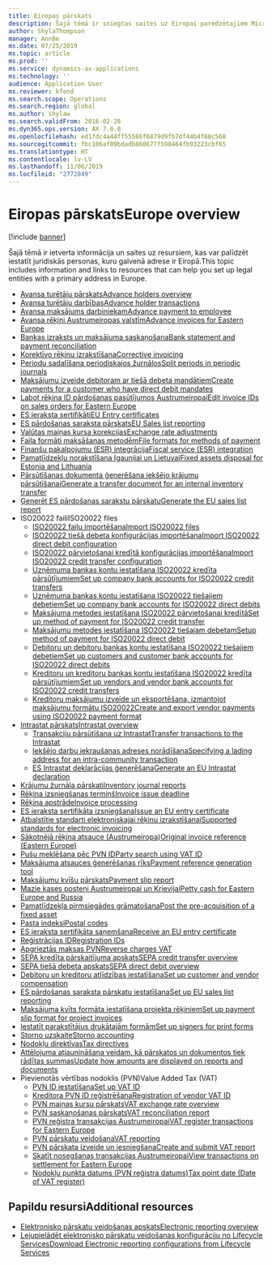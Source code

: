 ```yaml
---
title: Eiropas pārskats
description: Šajā tēmā ir sniegtas saites uz Eiropai paredzētajiem Microsoft Dynamics 365 Finance dokumentācijas resursiem.
author: ShylaThompson
manager: AnnBe
ms.date: 07/25/2019
ms.topic: article
ms.prod: ''
ms.service: dynamics-ax-applications
ms.technology: ''
audience: Application User
ms.reviewer: kfend
ms.search.scope: Operations
ms.search.region: global
ms.author: shylaw
ms.search.validFrom: 2016-02-28
ms.dyn365.ops.version: AX 7.0.0
ms.openlocfilehash: ed1fdc4a44ff55586f6879d9fb7df44b4f88c568
ms.sourcegitcommit: fbc106af09bdadb860677f590464fb93223cbf65
ms.translationtype: HT
ms.contentlocale: lv-LV
ms.lasthandoff: 11/06/2019
ms.locfileid: "2772849"
---
```

# <a name="europe-overview"></a><span data-ttu-id="7b713-103">Eiropas pārskats</span><span class="sxs-lookup"><span data-stu-id="7b713-103">Europe overview</span></span>

[!include [banner](../includes/banner.md)]

<span data-ttu-id="7b713-104">Šajā tēmā ir ietverta informācija un saites uz resursiem, kas var palīdzēt iestatīt juridiskās personas, kuru galvenā adrese ir Eiropā.</span><span class="sxs-lookup"><span data-stu-id="7b713-104">This topic includes information and links to resources that can help you set up legal entities with a primary address in Europe.</span></span> 

- [<span data-ttu-id="7b713-105">Avansa turētāju pārskats</span><span class="sxs-lookup"><span data-stu-id="7b713-105">Advance holders overview</span></span>](emea-advance-holders.md)
 - [<span data-ttu-id="7b713-106">Avansa turētāju darbības</span><span class="sxs-lookup"><span data-stu-id="7b713-106">Advance holder transactions</span></span>](emea-advance-holders-transactions.md)
 - [<span data-ttu-id="7b713-107">Avansa maksājums darbiniekam</span><span class="sxs-lookup"><span data-stu-id="7b713-107">Advance payment to employee</span></span>](tasks/advance-payment-employee.md)
- [<span data-ttu-id="7b713-108">Avansa rēķini Austrumeiropas valstīm</span><span class="sxs-lookup"><span data-stu-id="7b713-108">Advance invoices for Eastern Europe</span></span>](emea-advance-invoice.md)
- [<span data-ttu-id="7b713-109">Bankas izraksts un maksājuma saskaņošana</span><span class="sxs-lookup"><span data-stu-id="7b713-109">Bank statement and payment reconciliation</span></span>](emea-bank-reconciliation.md)
- [<span data-ttu-id="7b713-110">Korektīvo rēķinu izrakstīšana</span><span class="sxs-lookup"><span data-stu-id="7b713-110">Corrective invoicing</span></span>](emea-corrective-invoice.md)
- [<span data-ttu-id="7b713-111">Periodu sadalīšana periodiskajos žurnālos</span><span class="sxs-lookup"><span data-stu-id="7b713-111">Split periods in periodic journals</span></span>](emea-create-post-periodic-journals.md)
- [<span data-ttu-id="7b713-112">Maksājumu izveide debitoram ar tiešā debeta mandātiem</span><span class="sxs-lookup"><span data-stu-id="7b713-112">Create payments for a customer who have direct debit mandates</span></span>](tasks/create-payments-customers-who-have-direct-debit-mandates.md)
- [<span data-ttu-id="7b713-113">Labot rēķina ID pārdošanas pasūtījumos Austrumeiropai</span><span class="sxs-lookup"><span data-stu-id="7b713-113">Edit invoice IDs on sales orders for Eastern Europe</span></span>](emea-edit-invoice-id-sales-orders.md)
- [<span data-ttu-id="7b713-114">ES ieraksta sertifikāti</span><span class="sxs-lookup"><span data-stu-id="7b713-114">EU Entry certificates</span></span>](emea-entry-certificates.md)
- [<span data-ttu-id="7b713-115">ES pārdošanas saraksta pārskats</span><span class="sxs-lookup"><span data-stu-id="7b713-115">EU Sales list reporting</span></span>](emea-eu-sales-list.md)
- [<span data-ttu-id="7b713-116">Valūtas maiņas kursa korekcijas</span><span class="sxs-lookup"><span data-stu-id="7b713-116">Exchange rate adjustments</span></span>](emea-exchange-rate-adjustments.md)
- [<span data-ttu-id="7b713-117">Faila formāti maksāšanas metodēm</span><span class="sxs-lookup"><span data-stu-id="7b713-117">File formats for methods of payment</span></span>](emea-select-file-formats-for-the-method-of-payments.md)
- [<span data-ttu-id="7b713-118">Finanšu pakalpojumu (ESR) integrācija</span><span class="sxs-lookup"><span data-stu-id="7b713-118">Fiscal service (ESR) integration</span></span>](emea-fiscal-service-integration.md)
- [<span data-ttu-id="7b713-119">Pamatlīdzekļu norakstīšana Igaunijai un Lietuvai</span><span class="sxs-lookup"><span data-stu-id="7b713-119">Fixed assets disposal for Estonia and Lithuania</span></span>](emea-credit-note-reverse-fixed-asset-sale.md)
- [<span data-ttu-id="7b713-120">Pārsūtīšanas dokumenta ģenerēšana iekšējo krājumu pārsūtīšanai</span><span class="sxs-lookup"><span data-stu-id="7b713-120">Generate a transfer document for an internal inventory transfer</span></span>](tasks/transfer-document-internal-inventory-transfer.md)
- [<span data-ttu-id="7b713-121">Ģenerēt ES pārdošanas sarakstu pārskatu</span><span class="sxs-lookup"><span data-stu-id="7b713-121">Generate the EU sales list report</span></span>](tasks/eur-00011-eu-sales-list-report.md)
- <span data-ttu-id="7b713-122">ISO20022 faili</span><span class="sxs-lookup"><span data-stu-id="7b713-122">ISO20022 files</span></span>
  - [<span data-ttu-id="7b713-123">ISO20022 failu importēšana</span><span class="sxs-lookup"><span data-stu-id="7b713-123">Import ISO20022 files</span></span>](emea-ISO20022-file-formats.md)
  - [<span data-ttu-id="7b713-124">ISO20022 tiešā debeta konfigurācijas importēšana</span><span class="sxs-lookup"><span data-stu-id="7b713-124">Import ISO20022 direct debit configuration</span></span>](tasks/import-iso20022-direct-debit-configuration.md)
  - [<span data-ttu-id="7b713-125">ISO20022 pārvietošanai kredītā konfigurācijas importēšana</span><span class="sxs-lookup"><span data-stu-id="7b713-125">Import ISO20022 credit transfer configuration</span></span>](tasks/import-iso20022-credit-transfer-configuration.md)
  - [<span data-ttu-id="7b713-126">Uzņēmuma bankas kontu iestatīšana ISO20022 kredīta pārsūtījumiem</span><span class="sxs-lookup"><span data-stu-id="7b713-126">Set up company bank accounts for ISO20022 credit transfers</span></span>](tasks/set-up-company-bank-accounts-iso20022-credit-transfers.md)
  - [<span data-ttu-id="7b713-127">Uzņēmuma bankas kontu iestatīšana ISO20022 tiešajiem debetiem</span><span class="sxs-lookup"><span data-stu-id="7b713-127">Set up company bank accounts for ISO20022 direct debits</span></span>](tasks/set-up-company-bank-accounts-iso20022-direct-debits.md)
  - [<span data-ttu-id="7b713-128">Maksājuma metodes iestatīšana ISO20022 pārvietošanai kredītā</span><span class="sxs-lookup"><span data-stu-id="7b713-128">Set up method of payment for ISO20022 credit transfer</span></span>](tasks/set-up-method-payment-iso20022-credit-transfer.md)
  - [<span data-ttu-id="7b713-129">Maksājumu metodes iestatīšana ISO20022 tiešajam debetam</span><span class="sxs-lookup"><span data-stu-id="7b713-129">Setup method of payment for ISO20022 direct debit</span></span>](tasks/setup-method-payment-iso20022-direct-debit.md)
  - [<span data-ttu-id="7b713-130">Debitoru un debitoru bankas kontu iestatīšana ISO20022 tiešajiem debetiem</span><span class="sxs-lookup"><span data-stu-id="7b713-130">Set up customers and customer bank accounts for ISO20022 direct debits</span></span>](tasks/set-up-bank-accounts-iso20022-direct-debits.md)
  - [<span data-ttu-id="7b713-131">Kreditoru un kreditoru bankas kontu iestatīšana ISO20022 kredīta pārsūtījumiem</span><span class="sxs-lookup"><span data-stu-id="7b713-131">Set up vendors and vendor bank accounts for ISO20022 credit transfers</span></span>](tasks/set-up-vendor-iso20022-credit-transfers.md)
  - [<span data-ttu-id="7b713-132">Kreditoru maksājumu izveide un eksportēšana, izmantojot maksājumu formātu ISO20022</span><span class="sxs-lookup"><span data-stu-id="7b713-132">Create and export vendor payments using ISO20022 payment format</span></span>](tasks/create-export-vendor-payments-iso20022-payment-format.md)
- [<span data-ttu-id="7b713-133">Intrastat pārskats</span><span class="sxs-lookup"><span data-stu-id="7b713-133">Intrastat overview</span></span>](emea-intrastat.md)
  - [<span data-ttu-id="7b713-134">Transakciju pārsūtīšana uz Intrastat</span><span class="sxs-lookup"><span data-stu-id="7b713-134">Transfer transactions to the Intrastat</span></span>](tasks/transfer-transactions-intrastat.md)
  - [<span data-ttu-id="7b713-135">Iekšējo darbu iekraušanas adreses norādīšana</span><span class="sxs-lookup"><span data-stu-id="7b713-135">Specifying a lading address for an intra-community transaction</span></span>](tasks/eur-00002-specify-lading-address-intra-community.md)
  - [<span data-ttu-id="7b713-136">ES Intrastat deklarācijas ģenerēšana</span><span class="sxs-lookup"><span data-stu-id="7b713-136">Generate an EU Intrastat declaration</span></span>](tasks/eur-00002-eu-intrastat-declaration.md)
- [<span data-ttu-id="7b713-137">Krājumu žurnāla pārskati</span><span class="sxs-lookup"><span data-stu-id="7b713-137">Inventory journal reports</span></span>](emea-set-up-report-inventory-journal-names.md)
- [<span data-ttu-id="7b713-138">Rēķina izsniegšanas termiņš</span><span class="sxs-lookup"><span data-stu-id="7b713-138">Invoice issue deadline</span></span>](emea-invoice-issue-deadline.md)
- [<span data-ttu-id="7b713-139">Rēķina apstrāde</span><span class="sxs-lookup"><span data-stu-id="7b713-139">Invoice processing</span></span>](emea-invoice-processing.md)
- [<span data-ttu-id="7b713-140">ES ieraksta sertifikāta izsniegšana</span><span class="sxs-lookup"><span data-stu-id="7b713-140">Issue an EU entry certificate</span></span>](tasks/eur-00012-issue-eu-entry-certificate.md)
- [<span data-ttu-id="7b713-141">Atbalstītie standarti elektroniskajai rēķinu izrakstīšanai</span><span class="sxs-lookup"><span data-stu-id="7b713-141">Supported standards for electronic invoicing</span></span>](emea-oioubl-standards-electronic-invoicing.md)
- [<span data-ttu-id="7b713-142">Sākotnējā rēķina atsauce (Austrumeiropa)</span><span class="sxs-lookup"><span data-stu-id="7b713-142">Original invoice reference (Eastern Europe)</span></span>](tasks/ee-00004-original-invoice-reference.md)
- [<span data-ttu-id="7b713-143">Pušu meklēšana pēc PVN ID</span><span class="sxs-lookup"><span data-stu-id="7b713-143">Party search using VAT ID</span></span>](tasks/eur-00015-party-search-vat-id.md)
- [<span data-ttu-id="7b713-144">Maksājuma atsauces ģenerēšanas rīks</span><span class="sxs-lookup"><span data-stu-id="7b713-144">Payment reference generation tool</span></span>](tasks/ee-00015-payment-reference-generation-tool.md)
- [<span data-ttu-id="7b713-145">Maksājumu kvīšu pārskats</span><span class="sxs-lookup"><span data-stu-id="7b713-145">Payment slip report</span></span>](emea-eur-payment-slip-report-giro.md)
- [<span data-ttu-id="7b713-146">Mazie kases posteņi Austrumeiropai un Krievijai</span><span class="sxs-lookup"><span data-stu-id="7b713-146">Petty cash for Eastern Europe and Russia</span></span>](emea-petty-cash.md)
- [<span data-ttu-id="7b713-147">Pamatlīdzekļa pirmsiegādes grāmatošana</span><span class="sxs-lookup"><span data-stu-id="7b713-147">Post the pre-acquisition of a fixed asset</span></span>](emea-pre-acquisition-acquisition-fixed-asset.md)
- [<span data-ttu-id="7b713-148">Pasta indeksi</span><span class="sxs-lookup"><span data-stu-id="7b713-148">Postal codes</span></span>](emea-import-create-postal-codes-manually.md)
- [<span data-ttu-id="7b713-149">ES ieraksta sertifikāta saņemšana</span><span class="sxs-lookup"><span data-stu-id="7b713-149">Receive an EU entry certificate</span></span>](tasks/eur-00012-receive-eu-entry-certificate.md)
- [<span data-ttu-id="7b713-150">Reģistrācijas ID</span><span class="sxs-lookup"><span data-stu-id="7b713-150">Registration IDs</span></span>](emea-registration-ids.md)
- [<span data-ttu-id="7b713-151">Apgrieztās maksas PVN</span><span class="sxs-lookup"><span data-stu-id="7b713-151">Reverse charges VAT</span></span>](emea-reverse-charge.md)
- [<span data-ttu-id="7b713-152">SEPA kredīta pārskaitījuma apskats</span><span class="sxs-lookup"><span data-stu-id="7b713-152">SEPA credit transfer overview</span></span>](../accounts-payable/sepa-credit-transfer.md)
- [<span data-ttu-id="7b713-153">SEPA tiešā debeta apskats</span><span class="sxs-lookup"><span data-stu-id="7b713-153">SEPA direct debit overview</span></span>](../accounts-receivable/sepa-direct-debit-overview.md)
- [<span data-ttu-id="7b713-154">Debitoru un kreditoru atlīdzības iestatīšana</span><span class="sxs-lookup"><span data-stu-id="7b713-154">Set up customer and vendor compensation</span></span>](emea-compensation-customer-vendor-transactions.md)
- [<span data-ttu-id="7b713-155">ES pārdošanas saraksta pārskatu iestatīšana</span><span class="sxs-lookup"><span data-stu-id="7b713-155">Set up EU sales list reporting</span></span>](tasks/eur-00011-eu-sales-list-reporting.md)
- [<span data-ttu-id="7b713-156">Maksājuma kvīts formāta iestatīšana projekta rēķiniem</span><span class="sxs-lookup"><span data-stu-id="7b713-156">Set up payment slip format for project invoices</span></span>](tasks/set-up-payment-slip-format-project-invoices.md)
- [<span data-ttu-id="7b713-157">Iestatīt parakstītājus drukātajām formām</span><span class="sxs-lookup"><span data-stu-id="7b713-157">Set up signers for print forms</span></span>](emea-set-up-signers-for-printing-forms.md)
- [<span data-ttu-id="7b713-158">Storno uzskaite</span><span class="sxs-lookup"><span data-stu-id="7b713-158">Storno accounting</span></span>](emea-storno.md)
- [<span data-ttu-id="7b713-159">Nodokļu direktīvas</span><span class="sxs-lookup"><span data-stu-id="7b713-159">Tax directives</span></span>](emea-tax-directives.md)
- [<span data-ttu-id="7b713-160">Attēlojuma atjaunināšana veidam, kā pārskatos un dokumentos tiek rādītas summas</span><span class="sxs-lookup"><span data-stu-id="7b713-160">Update how amounts are displayed on reports and documents</span></span>](emea-amount-printing-forms.md)
- <span data-ttu-id="7b713-161">Pievienotās vērtības nodoklis (PVN)</span><span class="sxs-lookup"><span data-stu-id="7b713-161">Value Added Tax (VAT)</span></span>
  - [<span data-ttu-id="7b713-162">PVN ID iestatīšana</span><span class="sxs-lookup"><span data-stu-id="7b713-162">Set up VAT ID</span></span>](tasks/eur-00015-vat-id.md)
  - [<span data-ttu-id="7b713-163">Kreditora PVN ID reģistrēšana</span><span class="sxs-lookup"><span data-stu-id="7b713-163">Registration of vendor VAT ID</span></span>](tasks/eur-00015-registration-vendor-vat-id.md)
  - [<span data-ttu-id="7b713-164">PVN maiņas kursu pārskats</span><span class="sxs-lookup"><span data-stu-id="7b713-164">VAT exchange rate overview</span></span>](emea-vat-exchange-rate.md)
  - [<span data-ttu-id="7b713-165">PVN saskaņošanas pārskats</span><span class="sxs-lookup"><span data-stu-id="7b713-165">VAT reconciliation report</span></span>](tasks/eur-00018-vat-reconciliation-report.md)
  - [<span data-ttu-id="7b713-166">PVN reģistra transakcijas Austrumeiropai</span><span class="sxs-lookup"><span data-stu-id="7b713-166">VAT register transactions for Eastern Europe</span></span>](emea-vat-register-transactions.md)
  - [<span data-ttu-id="7b713-167">PVN pārskatu veidošana</span><span class="sxs-lookup"><span data-stu-id="7b713-167">VAT reporting</span></span>](emea-vat-reporting.md)
  - [<span data-ttu-id="7b713-168">PVN pārskata izveide un iesniegšana</span><span class="sxs-lookup"><span data-stu-id="7b713-168">Create and submit VAT report</span></span>](tasks/create-submit-vat-report.md)
  - [<span data-ttu-id="7b713-169">Skatīt nosegšanas transakcijas Austrumeiropai</span><span class="sxs-lookup"><span data-stu-id="7b713-169">View transactions on settlement for Eastern Europe</span></span>](emea-transactions-settlement-form.md)
  - [<span data-ttu-id="7b713-170">Nodokļu punkta datums (PVN reģistra datums)</span><span class="sxs-lookup"><span data-stu-id="7b713-170">Tax point date (Date of VAT register)</span></span>](emea-tax-point-date.md)

## <a name="additional-resources"></a><span data-ttu-id="7b713-171">Papildu resursi</span><span class="sxs-lookup"><span data-stu-id="7b713-171">Additional resources</span></span>

- [<span data-ttu-id="7b713-172">Elektronisko pārskatu veidošanas apskats</span><span class="sxs-lookup"><span data-stu-id="7b713-172">Electronic reporting overview</span></span>](../../dev-itpro/analytics/general-electronic-reporting.md)
- [<span data-ttu-id="7b713-173">Lejupielādēt elektronisko pārskatu veidošanas konfigurāciju no Lifecycle Services</span><span class="sxs-lookup"><span data-stu-id="7b713-173">Download Electronic reporting configurations from Lifecycle Services</span></span>](../../dev-itpro/analytics/download-electronic-reporting-configuration-lcs.md)

